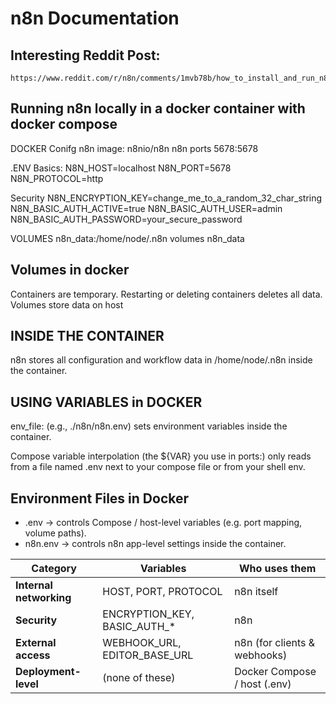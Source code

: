 # n8n Documentation

## Interesting Reddit Post:

```text
https://www.reddit.com/r/n8n/comments/1mvb78b/how_to_install_and_run_n8n_locally_in_2025/
```

## Running n8n locally in a docker container with docker compose

DOCKER Conifg
n8n
image: n8nio/n8n
n8n ports
5678:5678

.ENV
Basics:
N8N_HOST=localhost
N8N_PORT=5678
N8N_PROTOCOL=http

Security
N8N_ENCRYPTION_KEY=change_me_to_a_random_32_char_string
N8N_BASIC_AUTH_ACTIVE=true
N8N_BASIC_AUTH_USER=admin
N8N_BASIC_AUTH_PASSWORD=your_secure_password

VOLUMES
n8n_data:/home/node/.n8n
volumes
n8n_data

## Volumes in docker

Containers are temporary. Restarting or deleting containers deletes all data.
Volumes store data on host

## INSIDE THE CONTAINER

n8n stores all configuration and workflow data in
/home/node/.n8n inside the container.

## USING VARIABLES in DOCKER

env_file: (e.g., ./n8n/n8n.env) sets environment variables inside the container.

Compose variable interpolation (the ${VAR} you use in ports:) only reads from a file named .env next to your compose file or from your shell env.

## Environment Files in Docker

- .env → controls Compose / host-level variables (e.g. port mapping, volume paths).
- n8n.env → controls n8n app-level settings inside the container.

| Category                | Variables                    | Who uses them                |
| ----------------------- | ---------------------------- | ---------------------------- |
| **Internal networking** | HOST, PORT, PROTOCOL         | n8n itself                   |
| **Security**            | ENCRYPTION_KEY, BASIC_AUTH_* | n8n                          |
| **External access**     | WEBHOOK_URL, EDITOR_BASE_URL | n8n (for clients & webhooks) |
| **Deployment-level**    | (none of these)              | Docker Compose / host (.env) |
